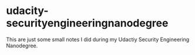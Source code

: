 # udacity-securityengineeringnanodegree

This are just some small notes I did during my Udactiy Security Engineering Nanodegree.
